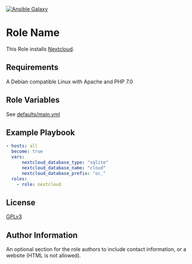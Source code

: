 
[![Ansible Galaxy](https://img.shields.io/badge/Ansible%20Galaxy-Phill93.nextcloud-blue.svg)](https://galaxy.ansible.com/Phill93/nextcloud/)

Role Name
=========

This Role installs [Nextcloud](http://www.nextcloud.com).

Requirements
------------

A Debian compatible Linux with Apache and PHP 7.0

Role Variables
--------------

See [defaults/main.yml](defaults/main.yml)


Example Playbook
----------------
```yaml
- hosts: all
  become: true
  vars:
      nextcloud_database_type: "sqlite"
      nextcloud_database_name: "cloud"
      nextcloud_database_prefix: "oc_"
  roles:
    - role: nextcloud
```
License
-------

[GPLv3](license.md)

Author Information
------------------

An optional section for the role authors to include contact information, or a website (HTML is not allowed).
